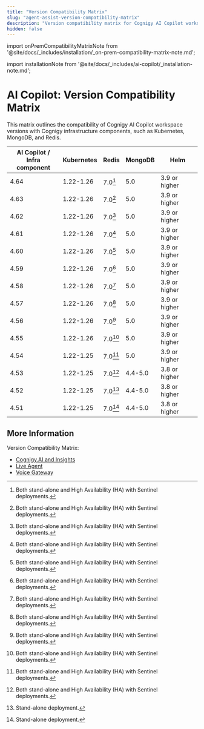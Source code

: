```yaml
---
title: "Version Compatibility Matrix"
slug: "agent-assist-version-compatibility-matrix"
description: "Version compatibility matrix for Cognigy AI Copilot workspace and Infrastructure Components provides valuable insights and ensures seamless integration and upgrades for optimal performance."
hidden: false
---
```

import onPremCompatibilityMatrixNote from '@site/docs/_includes/installation/_on-prem-compatibility-matrix-note.md';

import installationNote from '@site/docs/_includes/ai-copilot/_installation-note.md';


# AI Copilot: Version Compatibility Matrix

<installationNote />

This matrix outlines the compatibility of Cognigy AI Copilot workspace versions with Cognigy infrastructure components,
such as Kubernetes, MongoDB, and Redis.

<onPremCompatibilityMatrixNote />

| AI Copilot /<br /> Infra component | Kubernetes | Redis    | MongoDB | Helm          |
|----------------------------------|------------|----------|---------|---------------|
| 4.64                             | 1.22-1.26  | 7.0[^**] | 5.0     | 3.9 or higher |
| 4.63                             | 1.22-1.26  | 7.0[^**] | 5.0     | 3.9 or higher |
| 4.62                             | 1.22-1.26  | 7.0[^**] | 5.0     | 3.9 or higher |
| 4.61                             | 1.22-1.26  | 7.0[^**] | 5.0     | 3.9 or higher |
| 4.60                             | 1.22-1.26  | 7.0[^**] | 5.0     | 3.9 or higher |
| 4.59                             | 1.22-1.26  | 7.0[^**] | 5.0     | 3.9 or higher |
| 4.58                             | 1.22-1.26  | 7.0[^**] | 5.0     | 3.9 or higher |
| 4.57                             | 1.22-1.26  | 7.0[^**] | 5.0     | 3.9 or higher |
| 4.56                             | 1.22-1.26  | 7.0[^**] | 5.0     | 3.9 or higher |
| 4.55                             | 1.22-1.26  | 7.0[^**] | 5.0     | 3.9 or higher |
| 4.54                             | 1.22-1.25  | 7.0[^**] | 5.0     | 3.9 or higher |
| 4.53                             | 1.22-1.25  | 7.0[^**] | 4.4-5.0 | 3.8 or higher |
| 4.52                             | 1.22-1.25  | 7.0[^*]  | 4.4-5.0 | 3.8 or higher |
| 4.51                             | 1.22-1.25  | 7.0[^*]  | 4.4-5.0 | 3.8 or higher |

[^*]: Stand-alone deployment.

[^**]: Both stand-alone and High Availability (HA) with Sentinel deployments.

## More Information

Version Compatibility Matrix:

- [Cognigy.AI and Insights](../../ai/installation/version-compatibility-matrix.md)
- [Live Agent](../../live-agent/installation/deployment/version-compatibility-matrix.md)
- [Voice Gateway](../../voice-gateway/installation/version-compatibility-matrix.md)